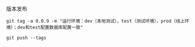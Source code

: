 


版本发布
```shell
git tag -a 0.0.9 -m "运行环境：dev（本地测试），test（测试环境），prod（线上环境）；dev和test配置数据库配置一致"

git push --tags
```